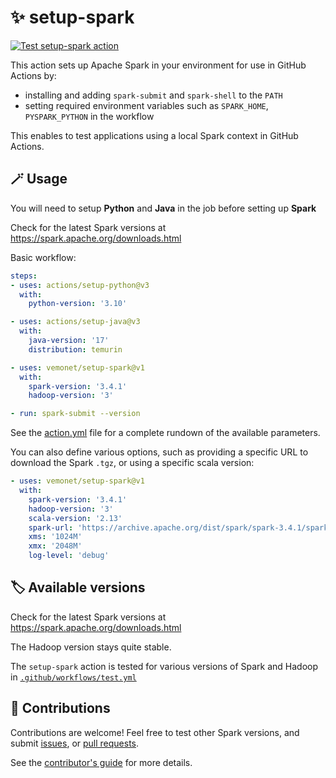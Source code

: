 # ✨ setup-spark

[![Test setup-spark action](https://github.com/vemonet/setup-spark/actions/workflows/test.yml/badge.svg)](https://github.com/vemonet/setup-spark/actions/workflows/test.yml)

This action sets up Apache Spark in your environment for use in GitHub Actions by:

- installing and adding `spark-submit` and `spark-shell` to the `PATH`
- setting required environment variables such as `SPARK_HOME`, `PYSPARK_PYTHON` in the workflow

This enables to test applications using a local Spark context in GitHub Actions.

## 🪄 Usage

You will need to setup **Python** and **Java** in the job before setting up **Spark**

Check for the latest Spark versions at https://spark.apache.org/downloads.html

Basic workflow:
```yaml
steps:
- uses: actions/setup-python@v3
  with:
    python-version: '3.10'

- uses: actions/setup-java@v3
  with:
    java-version: '17'
    distribution: temurin

- uses: vemonet/setup-spark@v1
  with:
    spark-version: '3.4.1'
    hadoop-version: '3'

- run: spark-submit --version
```

See the [action.yml](action.yml) file for a complete rundown of the available parameters.

You can also define various options, such as providing a specific URL to download the Spark `.tgz`, or using a specific scala version:

```yaml
- uses: vemonet/setup-spark@v1
  with:
    spark-version: '3.4.1'
    hadoop-version: '3'
    scala-version: '2.13'
    spark-url: 'https://archive.apache.org/dist/spark/spark-3.4.1/spark-3.4.1-bin-hadoop3-scala2.13.tgz'
    xms: '1024M'
    xmx: '2048M'
    log-level: 'debug'
```

## ️🏷️ Available versions

Check for the latest Spark versions at https://spark.apache.org/downloads.html

The Hadoop version stays quite stable.

The `setup-spark` action is tested for various versions of Spark and Hadoop in [`.github/workflows/test.yml`](https://github.com/vemonet/setup-spark/blob/main/.github/workflows/test.yml)

## 📝 Contributions

Contributions are welcome! Feel free to test other Spark versions, and submit [issues](/issues), or [pull requests](https://github.com/vemonet/setup-spark/blob/main/CONTRIBUTING.md).

See the [contributor's guide](https://github.com/vemonet/setup-spark/blob/main/CONTRIBUTING.md) for more details.
